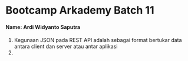 # Bootcamp Arkademy Batch 11

#### Name: Ardi Widyanto Saputra

1. Kegunaan JSON pada REST API adalah sebagai format bertukar data antara client dan server atau antar aplikasi
2. 